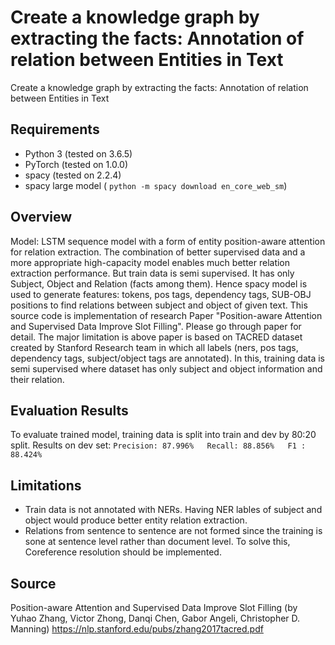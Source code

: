 #  Create a knowledge graph by extracting the facts: Annotation of relation between Entities in Text
 Create a knowledge graph by extracting the facts: Annotation of relation between Entities in Text


## Requirements

- Python 3 (tested on 3.6.5)
- PyTorch (tested on 1.0.0)
- spacy (tested on 2.2.4)
- spacy large model ( `python -m spacy download en_core_web_sm`)

## Overview
Model:  LSTM sequence model with a form of entity position-aware attention for relation extraction.
The combination of better supervised data and a more appropriate high-capacity model enables much better relation extraction performance. But train data is semi supervised. It has only Subject, Object and Relation (facts among them). Hence spacy model is used to generate features: tokens, pos tags, dependency tags, SUB-OBJ positions to find relations between subject and object of given text.
This source code is implementation of research Paper "Position-aware Attention and Supervised Data Improve Slot Filling". Please go through paper for detail.
The major limitation is above paper is based on TACRED dataset created by Stanford Research team in which all labels (ners, pos tags, dependency tags, subject/object tags are annotated). In this, training data is semi supervised where dataset has only subject and object information and their relation.

## Evaluation Results
To evaluate trained model, training data is split into train and dev by 80:20 split.
Results on dev set:
`Precision: 87.996%   Recall: 88.856%   F1 : 88.424%`

## Limitations
- Train data is not annotated with NERs. Having NER lables of subject and object would produce better entity relation extraction.
- Relations from sentence to sentence are not formed since the training is sone at sentence level rather than document level. To solve this, Coreference resolution should be implemented.

## Source
Position-aware Attention and Supervised Data Improve Slot Filling (by Yuhao Zhang, Victor Zhong, Danqi Chen, Gabor Angeli, Christopher D. Manning)
https://nlp.stanford.edu/pubs/zhang2017tacred.pdf
